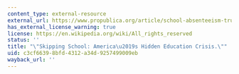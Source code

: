 ```yaml
---
content_type: external-resource
external_url: https://www.propublica.org/article/school-absenteeism-truancy-education-students
has_external_license_warning: true
license: https://en.wikipedia.org/wiki/All_rights_reserved
status: ''
title: "\"Skipping School: America\u2019s Hidden Education Crisis.\""
uid: c3cf6639-8bfd-4312-a34d-9257499009eb
wayback_url: ''
---
```

